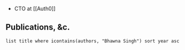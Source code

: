 - CTO at [[Auth0]]
## Publications, &c.
```dataview
list title where icontains(authors, "Bhawna Singh") sort year asc
```